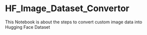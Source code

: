 # HF_Image_Dataset_Convertor
This Notebook is about the steps to convert custom image data into Hugging Face Dataset
